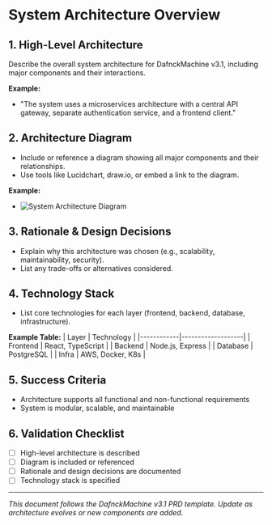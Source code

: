 # System Architecture Overview

## 1. High-Level Architecture
Describe the overall system architecture for DafnckMachine v3.1, including major components and their interactions.

**Example:**
- "The system uses a microservices architecture with a central API gateway, separate authentication service, and a frontend client."

## 2. Architecture Diagram
- Include or reference a diagram showing all major components and their relationships.
- Use tools like Lucidchart, draw.io, or embed a link to the diagram.

**Example:**
- ![System Architecture Diagram](link-to-diagram)

## 3. Rationale & Design Decisions
- Explain why this architecture was chosen (e.g., scalability, maintainability, security).
- List any trade-offs or alternatives considered.

## 4. Technology Stack
- List core technologies for each layer (frontend, backend, database, infrastructure).

**Example Table:**
| Layer      | Technology         |
|------------|-------------------|
| Frontend   | React, TypeScript |
| Backend    | Node.js, Express  |
| Database   | PostgreSQL        |
| Infra      | AWS, Docker, K8s  |

## 5. Success Criteria
- Architecture supports all functional and non-functional requirements
- System is modular, scalable, and maintainable

## 6. Validation Checklist
- [ ] High-level architecture is described
- [ ] Diagram is included or referenced
- [ ] Rationale and design decisions are documented
- [ ] Technology stack is specified

---
*This document follows the DafnckMachine v3.1 PRD template. Update as architecture evolves or new components are added.* 